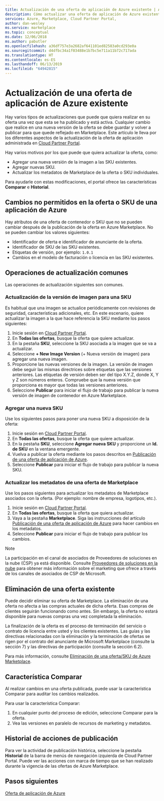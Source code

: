 ```yaml
---
title: Actualización de una oferta de aplicación de Azure existente | Azure Marketplace
description: Cómo actualizar una oferta de aplicación de Azure existente en Azure Marketplace.
services: Azure, Marketplace, Cloud Partner Portal,
author: dan-wesley
ms.service: marketplace
ms.topic: conceptual
ms.date: 12/06/2018
ms.author: pabutler
ms.openlocfilehash: a36df757e3a2682af641101ed82583a0cd293e0a
ms.sourcegitcommit: d4dfbc34a1f03488e1b7bc5e711a11b72c717ada
ms.translationtype: HT
ms.contentlocale: es-ES
ms.lasthandoff: 06/13/2019
ms.locfileid: "64942815"
---
```

# <a name="update-an-existing-azure-application-offer"></a>Actualización de una oferta de aplicación de Azure existente

Hay varios tipos de actualizaciones que puede que quiera realizar en su oferta una vez que esta se ha publicado y está activa. Cualquier cambio que realice en una nueva versión de la oferta se debe guardar y volver a publicar para que quede reflejado en Marketplace. Este artículo le lleva por los diferentes aspectos de la actualización de la oferta de aplicación administrada en [Cloud Partner Portal](https://cloudpartner.azure.com/).

Hay varios motivos por los que puede que quiera actualizar la oferta, como:

- Agregar una nueva versión de la imagen a las SKU existentes.
- Agregar nuevas SKU.
- Actualizar los metadatos de Marketplace de la oferta o SKU individuales.

Para ayudarle con estas modificaciones, el portal ofrece las características **Comparar** e **Historial**.

## <a name="unpermitted-changes-to-an-azure-application-offer-or-sku"></a>Cambios no permitidos en la oferta o SKU de una aplicación de Azure

Hay atributos de una oferta de contenedor o SKU que no se pueden cambiar después de la publicación de la oferta en Azure Marketplace. No se pueden cambiar los valores siguientes:

- Identificador de oferta e identificador de anunciante de la oferta.
- Identificador de SKU de las SKU existentes.
- Etiquetas de versión, por ejemplo: `1.0.1`
- Cambios en el modelo de facturación o licencia en las SKU existentes.

## <a name="common-update-operations"></a>Operaciones de actualización comunes

Las operaciones de actualización siguientes son comunes.

### <a name="update-image-version-for-a-sku"></a>Actualización de la versión de imagen para una SKU

Es habitual que una imagen se actualice periódicamente con revisiones de seguridad, características adicionales, etc. En este escenario, quiere actualizar la imagen a la que hace referencia la SKU mediante los pasos siguientes:

1. Inicie sesión en [Cloud Partner Portal](https://cloudpartner.azure.com/).
2. En **Todas las ofertas**, busque la oferta que quiere actualizar.
3. En la pestaña **SKU**, seleccione la SKU asociada a la imagen que se va a actualizar.
4. Seleccione **+ New Image Version** (+ Nueva versión de imagen) para agregar una nueva imagen.
5. Proporcione las nuevas versiones de la imagen. La versión de imagen debe seguir las mismas directrices sobre etiquetas que las versiones anteriores. Las etiquetas de versión deben ser del tipo X.Y.Z, donde X, Y y Z son números enteros. Compruebe que la nueva versión que proporciona es mayor que todas las versiones anteriores.
6. Seleccione **Publicar** para iniciar el flujo de trabajo para publicar la nueva versión de imagen de contenedor en Azure Marketplace.

### <a name="add-a-new-sku"></a>Agregar una nueva SKU

Use los siguientes pasos para poner una nueva SKU a disposición de la oferta:

1. Inicie sesión en [Cloud Partner Portal](https://cloudpartner.azure.com/).
2. En **Todas las ofertas**, busque la oferta que quiere actualizar.
3. En la pestaña **SKU**, seleccione **Agregar nueva SKU** y proporcione un **Id. de SKU** en la ventana emergente.
4. Vuelva a publicar la oferta mediante los pasos descritos en [Publicación de una oferta de aplicación de Azure](./cpp-publish-offer.md).
5. Seleccione **Publicar** para iniciar el flujo de trabajo para publicar la nueva SKU.

### <a name="update-offer-marketplace-metadata"></a>Actualizar los metadatos de una oferta de Marketplace

Use los pasos siguientes para actualizar los metadatos de Marketplace asociados con la oferta. (Por ejemplo: nombre de empresa, logotipos, etc.).

1. Inicie sesión en [Cloud Partner Portal](https://cloudpartner.azure.com/).
2. En **Todas las ofertas**, busque la oferta que quiera actualizar.
3. Vaya a la pestaña **Marketplace**. Siga las instrucciones del artículo [Publicación de una oferta de aplicación de Azure](./cpp-publish-offer.md) para hacer cambios en los metadatos.
4. Seleccione **Publicar** para iniciar el flujo de trabajo para publicar los cambios.
 
>[!Note]
>La participación en el canal de asociados de Proveedores de soluciones en la nube (CSP) ya está disponible.  Consulte [Proveedores de soluciones en la nube](../../cloud-solution-providers.md) para obtener más información sobre el marketing que ofrece a través de los canales de asociados de CSP de Microsoft.

## <a name="deleting-an-existing-offer"></a>Eliminación de una oferta existente

Puede decidir eliminar su oferta de Marketplace. La eliminación de una oferta no afecta a las compras actuales de dicha oferta. Esas compras de clientes seguirán funcionando como antes. Sin embargo, la oferta no estará disponible para nuevas compras una vez completada la eliminación.

La finalización de la oferta es el proceso de terminación del servicio o contrato de licencia entre usted y los clientes existentes.
Las guías y las directivas relacionadas con la eliminación y la terminación de ofertas se rigen por el contrato del anunciante de Microsoft Marketplace (consulte la sección 7) y las directivas de participación (consulte la sección 6.2).

Para más información, consulte [Eliminación de una oferta/SKU de Azure Marketplace](https://docs.microsoft.com/azure/marketplace/cloud-partner-portal-orig/cloud-partner-portal-managed-app-offer-delete).

## <a name="compare-feature"></a>Característica Comparar

Al realizar cambios en una oferta publicada, puede usar la característica Comparar para auditar los cambios realizados.

Para usar la característica Comparar:

1. En cualquier punto del proceso de edición, seleccione Comparar para la oferta.
2. Vea las versiones en paralelo de recursos de marketing y metadatos.

## <a name="history-of-publishing-actions"></a>Historial de acciones de publicación

Para ver la actividad de publicación histórica, seleccione la pestaña **Historial** de la barra de menús de navegación izquierda de Cloud Partner Portal. Puede ver las acciones con marca de tiempo que se han realizado durante la vigencia de las ofertas de Azure Marketplace.

## <a name="next-steps"></a>Pasos siguientes

[Oferta de aplicación de Azure](./cpp-azure-app-offer.md)